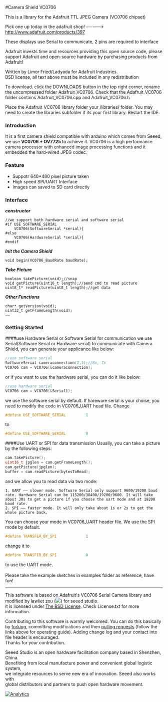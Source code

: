 #Camera Shield VC0706
  
This is a library for the Adafruit TTL JPEG Camera (VC0706 chipset)

Pick one up today in the adafruit shop!
------> http://www.adafruit.com/products/397

These displays use Serial to communicate, 2 pins are required to interface

Adafruit invests time and resources providing this open source code, 
please support Adafruit and open-source hardware by purchasing 
products from Adafruit!

Written by Limor Fried/Ladyada for Adafruit Industries.  
BSD license, all text above must be included in any redistribution


To download. click the DOWNLOADS button in the top right corner, rename the uncompressed folder Adafruit_VC0706. Check that the Adafruit_VC0706 folder contains Adafruit_VC0706.cpp and Adafruit_VC0706.h

Place the Adafruit_VC0706 library folder your <arduinosketchfolder>/libraries/ folder. You may need to create the libraries subfolder if its your first library. Restart the IDE.

### Introduction
It is a first camera shield compatible with arduino which comes from Seeed, we use **VC0706 + OV7725** to achieve it. VC0706 is a high performance camera processor with enhanced image processing functions and it embedded the hard-wired JPEG codec. 

### Feature
+ Suppotr 640*480 pixel picture taken
+ High speed SPI/UART Interface
+ Images can saved to SD card directly

### Interface

***constructor***
    
    //we support both hardware serial and software serial
    #if USE_SOFTWARE_SERIAL
        VC0706(SoftwareSerial *serial){
    #else
	    VC0706(HardwareSerial *serial){
    #endif    

***Init the Camera Shield***

    void begin(VC0706_BaudRate baudRate);

***Take Picture***
    
    boolean takePicture(void);//snap
    void getPicture(uint16_t length);//send cmd to read picture 
	uint8_t* readPicture(uint8_t length);//get data
   

***Other Functions***

    char* getVersion(void);
    uint32_t getFrameLength(void);
    ……

### Getting Started
####use Hardware Serial or Software Serial for communication
we use Serial(Software Serial or Hardware serial) to communicate with Camera Shield, you can generate your applicance like below:
```c
//use software serial
SoftwareSerial cameraconnection(2,3);//Rx, Tx
VC0706 cam = VC0706(&cameraconnection);
```
or if you want to use the hardware serial, you can do it like below:
```c
//use hardware serial
VC0706 cam = VC0706(&Serial1);
```
we use the software serial by default. If hareware serial is your choise, you need to modify the code in VC0706_UART head file. Change
```c
#define USE_SOFTWARE_SERIAL			1
```
to 
```c
#define USE_SOFTWARE_SERIAL			0
```
####Use UART or SPI for data transmission
Usually, you can take a picture by the following steps:
```c
cam.takePicture();
uint16_t jpglen = cam.getFrameLength();
cam.getPicture(jpglen);
buffer = cam.readPicture(bytesToRead);   
```
and we allow you to read data via two mode: 
```
1. UART —— slower mode. Software Serial only support 9600/19200 baud rate. Hardware Serial can be 115200/38400/19200/9600. It will take about 30s to get a picture if you choose the uart mode and at 19200 baud rate. 
2. SPI —— faster mode. It will only take about 1s or 2s to get the whole picture back.
```
You can choose your mode in VC0706_UART header file. We use the SPI mode by default.
```c
#define TRANSFER_BY_SPI				1
``` 
change it to 
```c
#define TRANSFER_BY_SPI				0
```
to use the UART mode.<br><br>
Please take the example sketches in examples folder as reference, have fun!

----
This software is based on Adafruit's VC0706 Serial Camera library and modified by lawliet zou (![](http://www.seeedstudio.com/wiki/images/f/f8/Email-lawliet.zou.jpg)) for seeed studio.  
it is licensed under [The BSD License](http://www.freebsd.org/copyright/freebsd-license.html). Check License.txt for more information.<br>

Contributing to this software is warmly welcomed. You can do this basically by [forking](https://help.github.com/articles/fork-a-repo), committing modifications and then [pulling requests](https://help.github.com/articles/using-pull-requests) (follow the links above for operating guide). Adding change log and your contact into file header is encouraged.<br>
Thanks for your contribution.

Seeed Studio is an open hardware facilitation company based in Shenzhen, China. <br>
Benefiting from local manufacture power and convenient global logistic system, <br>
we integrate resources to serve new era of innovation. Seeed also works with <br>
global distributors and partners to push open hardware movement.<br>

[![Analytics](https://ga-beacon.appspot.com/UA-46589105-3/Camera_Shield_VC0706)](https://github.com/igrigorik/ga-beacon)
